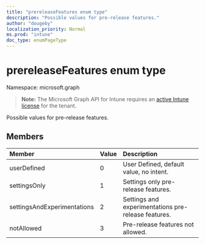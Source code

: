 ```yaml
---
title: "prereleaseFeatures enum type"
description: "Possible values for pre-release features."
author: "dougeby"
localization_priority: Normal
ms.prod: "intune"
doc_type: enumPageType
---
```


# prereleaseFeatures enum type

Namespace: microsoft.graph

> **Note:** The Microsoft Graph API for Intune requires an [active Intune license](https://go.microsoft.com/fwlink/?linkid=839381) for the tenant.

Possible values for pre-release features.

## Members
|Member|Value|Description|
|:---|:---|:---|
|userDefined|0|User Defined, default value, no intent.|
|settingsOnly|1|Settings only pre-release features.|
|settingsAndExperimentations|2|Settings and experimentations pre-release features.|
|notAllowed|3|Pre-release features not allowed.|



